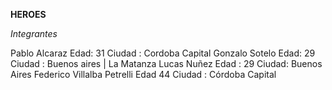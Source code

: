 **HEROES**

*Integrantes*

Pablo Alcaraz    Edad: 31    Ciudad : Cordoba Capital
Gonzalo Sotelo  Edad: 29   Ciudad : Buenos aires | La Matanza
Lucas Nuñez    Edad : 29  Ciudad: Buenos Aires
Federico Villalba Petrelli Edad 44 Ciudad : Córdoba Capital

